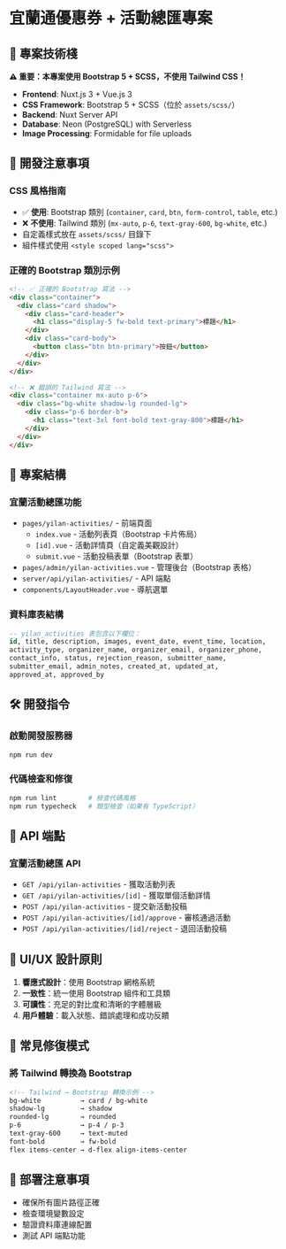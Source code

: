 # 宜蘭通優惠券 + 活動總匯專案

## 🎯 專案技術棧
**⚠️ 重要：本專案使用 Bootstrap 5 + SCSS，不使用 Tailwind CSS！**

- **Frontend**: Nuxt.js 3 + Vue.js 3
- **CSS Framework**: Bootstrap 5 + SCSS（位於 `assets/scss/`）
- **Backend**: Nuxt Server API
- **Database**: Neon (PostgreSQL) with Serverless
- **Image Processing**: Formidable for file uploads

## 🚨 開發注意事項

### CSS 風格指南
- ✅ **使用**: Bootstrap 類別 (`container`, `card`, `btn`, `form-control`, `table`, etc.)
- ❌ **不使用**: Tailwind 類別 (`mx-auto`, `p-6`, `text-gray-600`, `bg-white`, etc.)
- 自定義樣式放在 `assets/scss/` 目錄下
- 組件樣式使用 `<style scoped lang="scss">`

### 正確的 Bootstrap 類別示例
```html
<!-- ✅ 正確的 Bootstrap 寫法 -->
<div class="container">
  <div class="card shadow">
    <div class="card-header">
      <h1 class="display-5 fw-bold text-primary">標題</h1>
    </div>
    <div class="card-body">
      <button class="btn btn-primary">按鈕</button>
    </div>
  </div>
</div>

<!-- ❌ 錯誤的 Tailwind 寫法 -->
<div class="container mx-auto p-6">
  <div class="bg-white shadow-lg rounded-lg">
    <div class="p-6 border-b">
      <h1 class="text-3xl font-bold text-gray-800">標題</h1>
    </div>
  </div>
</div>
```

## 📁 專案結構

### 宜蘭活動總匯功能
- `pages/yilan-activities/` - 前端頁面
  - `index.vue` - 活動列表頁（Bootstrap 卡片佈局）
  - `[id].vue` - 活動詳情頁（自定義美觀設計）
  - `submit.vue` - 活動投稿表單（Bootstrap 表單）
- `pages/admin/yilan-activities.vue` - 管理後台（Bootstrap 表格）
- `server/api/yilan-activities/` - API 端點
- `components/LayoutHeader.vue` - 導航選單

### 資料庫表結構
```sql
-- yilan_activities 表包含以下欄位：
id, title, description, images, event_date, event_time, location, 
activity_type, organizer_name, organizer_email, organizer_phone, 
contact_info, status, rejection_reason, submitter_name, 
submitter_email, admin_notes, created_at, updated_at, 
approved_at, approved_by
```

## 🛠️ 開發指令

### 啟動開發服務器
```bash
npm run dev
```

### 代碼檢查和修復
```bash
npm run lint        # 檢查代碼風格
npm run typecheck   # 類型檢查（如果有 TypeScript）
```

## 📝 API 端點

### 宜蘭活動總匯 API
- `GET /api/yilan-activities` - 獲取活動列表
- `GET /api/yilan-activities/[id]` - 獲取單個活動詳情  
- `POST /api/yilan-activities` - 提交新活動投稿
- `POST /api/yilan-activities/[id]/approve` - 審核通過活動
- `POST /api/yilan-activities/[id]/reject` - 退回活動投稿

## 🎨 UI/UX 設計原則

1. **響應式設計**：使用 Bootstrap 網格系統
2. **一致性**：統一使用 Bootstrap 組件和工具類
3. **可讀性**：充足的對比度和清晰的字體層級
4. **用戶體驗**：載入狀態、錯誤處理和成功反饋

## 🔧 常見修復模式

### 將 Tailwind 轉換為 Bootstrap
```html
<!-- Tailwind → Bootstrap 轉換示例 -->
bg-white          → card / bg-white
shadow-lg         → shadow
rounded-lg        → rounded
p-6               → p-4 / p-3
text-gray-600     → text-muted
font-bold         → fw-bold
flex items-center → d-flex align-items-center
```

## 🚀 部署注意事項

- 確保所有圖片路徑正確
- 檢查環境變數設定
- 驗證資料庫連線配置
- 測試 API 端點功能